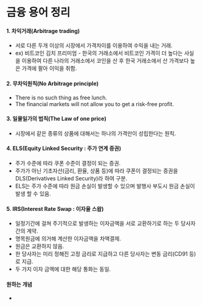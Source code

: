 # 금융 용어 정리
#### 1. 차익거래(Arbitrage trading)
 * 서로 다른 두개 이상의 시장에서 가격차이를 이용하여 수익을 내는 거래.
 * ex) 비트코인 김치 프리미엄 - 한국의 거래소에서 비트코인 가격이 더 높다는 사실을 이용하여 다른 나라의 거래소에서 코인을 산 후 한국 거래소에서 산 가격보다 높은 가격에 팔아 이익을 취함.

#### 2. 무차익원칙(No Arbitrage principle)
 * There is no such thing as free lunch.
 * The financial markets will not allow you to get a risk-free profit.

#### 3. 일물일가의 법칙(The Law of one price)
 * 시장에서 같은 종류의 상품에 대해서는 하나의 가격만이 성립한다는 원칙.

#### 4. ELS(Equity Linked Security : 주가 연계 증권)
 * 주가 수준에 따라 쿠폰 수준이 결정이 되는 증권.
 * 주가가 아닌 기초자산(금리, 환율, 상품 등)에 따라 쿠폰이 결정되는 증권을 DLS(Derivatives Linked Security)라 하여 구분.
 * ELS는 주가 수준에 따라 원금 손실이 발생할 수 있으며 발행사 부도시 원금 손실이 발생 할 수 있음.

#### 5. IRS(Interest Rate Swap : 이자율 스왑)
 * 일정기간에 걸쳐 주기적으로 발생하는 이자금액을 서로 교환하기로 하는 두 당사자간의 계약.
 * 명목원금에 의거해 계산한 이자금액을 차액결제.
 * 원금은 교환하지 않음.
 * 한 당사자는 미리 정해진 고정 금리로 지급하고 다른 당사자는 변동 금리(CD91 등)로 지급.
 * 두 가지 이자 금액에 대한 해당 통화는 동일.



#### 원하는 개념
 * 